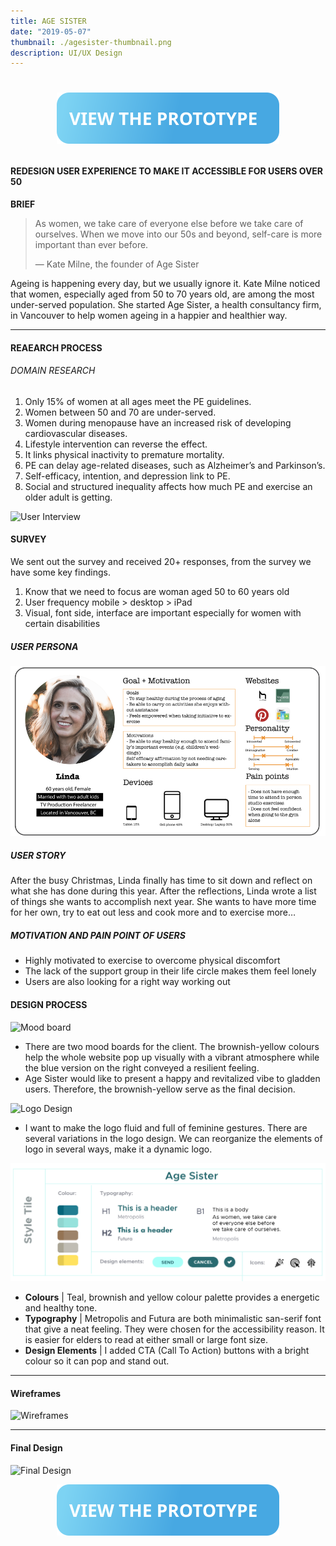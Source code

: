 ```yaml
---
title: AGE SISTER
date: "2019-05-07"
thumbnail: ./agesister-thumbnail.png
description: UI/UX Design
---
```


<h1 align="center">

[![Botton prototype](./view-the-prototype-age-sister.svg)](https://projects.invisionapp.com/share/4ATJQUOE9FD#/screens)

</h1>

#### REDESIGN USER EXPERIENCE TO MAKE IT ACCESSIBLE FOR USERS OVER 50

**BRIEF**

> As women, we take care of everyone else before we take care of ourselves. When we move into our 50s and beyond, self-care is more important than ever before.
>
> — Kate Milne, the founder of Age Sister

Ageing is happening every day, but we usually ignore it. Kate Milne noticed that women, especially aged from 50 to 70 years old, are among the most under-served population. She started Age Sister, a health consultancy firm, in Vancouver to help women ageing in a happier and healthier way.

---

#### REAEARCH PROCESS

###### DOMAIN RESEARCH

1. Only 15% of women at all ages meet the PE guidelines.
2. Women between 50 and 70 are under-served.
3. Women during menopause have an increased risk of developing cardiovascular diseases.
4. Lifestyle intervention can reverse the effect.
5. It links physical inactivity to premature mortality.
6. PE can delay age-related diseases, such as Alzheimer’s and Parkinson’s.
7. Self-efficacy, intention, and depression link to PE.
8. Social and structured inequality affects how much PE and exercise an older adult is getting.

<div class="kg-card kg-image-card">

![User Interview](https://miro.medium.com/max/1440/1*JN93SSeGkxyQM3YBTxLaJQ.png)

</div>

#### SURVEY

We sent out the survey and received 20+ responses, from the survey we have some key findings.

1. Know that we need to focus are woman aged 50 to 60 years old
2. User frequency mobile > desktop > iPad
3. Visual, font side, interface are important especially for women with certain disabilities

##### USER PERSONA

<div class="kg-card kg-image-card">

![User Persona](./user-persona.png)

</div>

##### USER STORY

After the busy Christmas, Linda finally has time to sit down and reflect on what she has done during this year. After the reflections, Linda wrote a list of things she wants to accomplish next year. She wants to have more time for her own, try to eat out less and cook more and to exercise more…

##### MOTIVATION AND PAIN POINT OF USERS

- Highly motivated to exercise to overcome physical discomfort
- The lack of the support group in their life circle makes them feel lonely
- Users are also looking for a right way working out

#### DESIGN PROCESS

<div class="kg-card kg-image-card">

![Mood board](https://miro.medium.com/max/1440/1*YgJ5A9wEzvW9Nl8GWIca4w.png)

</div>

- There are two mood boards for the client. The brownish-yellow colours help the whole website pop up visually with a vibrant atmosphere while the blue version on the right conveyed a resilient feeling.
- Age Sister would like to present a happy and revitalized vibe to gladden users. Therefore, the brownish-yellow serve as the final decision.

<div class="kg-card kg-image-card kg-width-wide">

![Logo Design](https://miro.medium.com/max/1440/1*k4X2RHW-Bg7R-6QbmQnZtA.png)

</div>

- I want to make the logo fluid and full of feminine gestures. There are several variations in the logo design. We can reorganize the elements of logo in several ways, make it a dynamic logo.

<div class="kg-card kg-image-card">

![Style Tile](./style-tile.png)

</div>

- **Colours** | Teal, brownish and yellow colour palette provides a energetic and healthy tone.
- **Typography** | Metropolis and Futura are both minimalistic san-serif font that give a neat feeling. They were chosen for the accessibility reason. It is easier for elders to read at either small or large font size.
- **Design Elements** | I added CTA (Call To Action) buttons with a bright colour so it can pop and stand out.

---

#### Wireframes

![Wireframes](https://miro.medium.com/max/1440/1*cstbTspWVNbnwNXQueayWg.png)

---

#### Final Design

![Final Design](https://miro.medium.com/max/1440/1*Dhrs-MqMbCH3qsotYWq83Q.png)

<div align="center">

[![age-sister-prototype](./view-the-prototype-age-sister.svg)](https://projects.invisionapp.com/share/4ATJQUOE9FD#/screens)

</h1>
